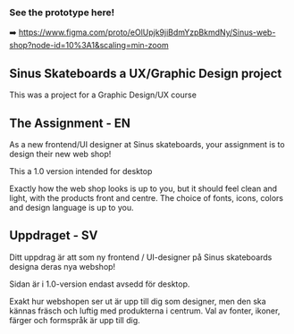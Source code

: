 ### See the prototype here! 
➡️ https://www.figma.com/proto/eOlUpjk9jiBdmYzpBkmdNy/Sinus-web-shop?node-id=10%3A1&scaling=min-zoom

## Sinus Skateboards a UX/Graphic Design project

This was a project for a Graphic Design/UX course

## The Assignment - EN

As a new frontend/UI designer at Sinus skateboards, your assignment is to design their new web shop! 

This a 1.0 version intended for desktop

Exactly how the web shop looks is up to you, but it should feel clean and light, with the products front and centre. The choice of fonts, icons, colors and design language is up to you.

## Uppdraget - SV

Ditt uppdrag är att som ny frontend / UI-designer på Sinus skateboards designa deras nya webshop!

Sidan är i 1.0-version endast avsedd för desktop.

Exakt hur webshopen ser ut är upp till dig som designer, men den ska kännas fräsch och luftig med produkterna i centrum. Val av fonter, ikoner, färger och formspråk är upp till dig.
